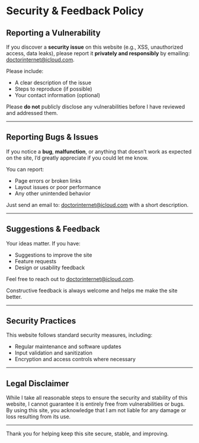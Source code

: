 # Security & Feedback Policy

## Reporting a Vulnerability

If you discover a **security issue** on this website (e.g., XSS, unauthorized access, data leaks), please report it **privately and responsibly** by emailing: doctorinternet@icloud.com.

Please include:

- A clear description of the issue  
- Steps to reproduce (if possible)  
- Your contact information (optional)

Please **do not** publicly disclose any vulnerabilities before I have reviewed and addressed them.

---

## Reporting Bugs & Issues

If you notice a **bug**, **malfunction**, or anything that doesn’t work as expected on the site, I’d greatly appreciate if you could let me know.

You can report:

- Page errors or broken links  
- Layout issues or poor performance  
- Any other unintended behavior  

Just send an email to: doctorinternet@icloud.com with a short description.

---

## Suggestions & Feedback

Your ideas matter. If you have:

- Suggestions to improve the site  
- Feature requests  
- Design or usability feedback  

Feel free to reach out to doctorinternet@icloud.com.

Constructive feedback is always welcome and helps me make the site better.

---

## Security Practices

This website follows standard security measures, including:

- Regular maintenance and software updates  
- Input validation and sanitization  
- Encryption and access controls where necessary  

---

## Legal Disclaimer

While I take all reasonable steps to ensure the security and stability of this website, I cannot guarantee it is entirely free from vulnerabilities or bugs.  
By using this site, you acknowledge that I am not liable for any damage or loss resulting from its use.

---

Thank you for helping keep this site secure, stable, and improving.
